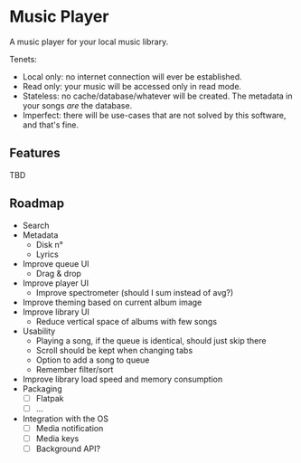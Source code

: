 # Music Player

A music player for your local music library.

Tenets:
 - Local only: no internet connection will ever be established.
 - Read only: your music will be accessed only in read mode.
 - Stateless: no cache/database/whatever will be created. The metadata in your songs _are_ the database.
 - Imperfect: there will be use-cases that are not solved by this software, and that's fine.

## Features

TBD

## Roadmap

- Search
- Metadata
  - Disk n°
  - Lyrics
- Improve queue UI
  - Drag & drop
- Improve player UI
  - Improve spectrometer (should I sum instead of avg?)
- Improve theming based on current album image
- Improve library UI
  - Reduce vertical space of albums with few songs
- Usability
  - Playing a song, if the queue is identical, should just skip there
  - Scroll should be kept when changing tabs
  - Option to add a song to queue
  - Remember filter/sort
- Improve library load speed and memory consumption
- Packaging
  - [ ] Flatpak
  - [ ] ...
- Integration with the OS
  - [ ] Media notification
  - [ ] Media keys
  - [ ] Background API?
